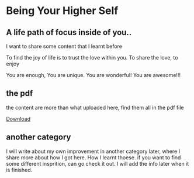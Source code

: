 # Being Your Higher Self

## A life path of focus inside of you..

I want to share some content that I learnt before

To find the joy of life is to trust the love within you. 
To share the love, to enjoy

You are enough, You are unique. You are wonderful! You are awesome!!!

## the pdf
the content are more than what uploaded here, find them all in the pdf file

[Download](https://github.com/Jing-Lunaya/blog/blob/main/HigherSelf/New%20Age%20-%20Jing-Lunaya.pdf)


## another category
I will write about my own improvement in another category later, where I share more about how I got here.
How I learnt thoese. if you want to find some different insprition, can go check it out. I will add the info later when it is finished.

